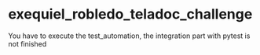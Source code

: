 # exequiel_robledo_teladoc_challenge

You have to execute the test_automation, the integration part with pytest is not finished
